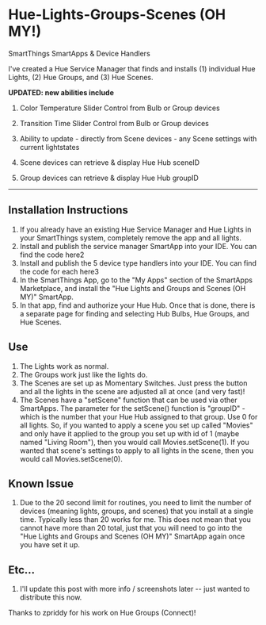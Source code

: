 # Hue-Lights-Groups-Scenes (OH MY!)
SmartThings SmartApps &amp; Device Handlers

I've created a Hue Service Manager that finds and installs (1) individual Hue Lights, (2) Hue Groups, and (3) Hue Scenes.


**UPDATED:  new abilities include**

1. Color Temperature Slider Control from Bulb or Group devices

2. Transition Time Slider Control from Bulb or Group devices

3. Ability to update - directly from Scene devices - any Scene settings with current lightstates 

4. Scene devices can retrieve & display Hue Hub sceneID

5. Group devices can retrieve & display Hue Hub groupID

----------


Installation Instructions
--------
1. If you already have an existing Hue Service Manager and Hue Lights in your SmartThings system, completely remove the app and all lights.
2. Install and publish the service manager SmartApp into your IDE. You can find the code here2
3. Install and publish the 5 device type handlers into your IDE. You can find the code for each here3
4. In the SmartThings App, go to the "My Apps" section of the SmartApps Marketplace, and install the "Hue Lights and Groups and Scenes (OH MY)" SmartApp.
5. In that app, find and authorize your Hue Hub. Once that is done, there is a separate page for finding and selecting Hub Bulbs, Hue Groups, and Hue Scenes.

Use
--------
1. The Lights work as normal.
2. The Groups work just like the lights do.
3. The Scenes are set up as Momentary Switches. Just press the button and all the lights in the scene are adjusted all at once (and very fast)!
4. The Scenes have a "setScene" function that can be used via other SmartApps. The parameter for the setScene() function is "groupID" - which is the number that your Hue Hub assigned to that group. Use 0 for all lights. So, if you wanted to apply a scene you set up called "Movies" and only have it applied to the group you set up with id of 1 (maybe named "Living Room"), then you would call Movies.setScene(1). If you wanted that scene's settings to apply to all lights in the scene, then you would call Movies.setScene(0).

Known Issue
--------
1. Due to the 20 second limit for routines, you need to limit the number of devices (meaning lights, groups, and scenes) that you install at a single time. Typically less than 20 works for me. This does not mean that you cannot have more than 20 total, just that you will need to go into the "Hue Lights and Groups and Scenes (OH MY)" SmartApp again once you have set it up.

Etc...
--------
1. I'll update this post with more info / screenshots later -- just wanted to distribute this now.

Thanks to zpriddy for his work on Hue Groups (Connect)!
